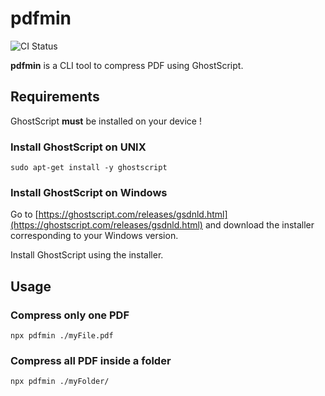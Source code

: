 # pdfmin

![CI Status](https://github.com/Treast/node-pdfmin/actions/workflows/node.yml/badge.svg)

**pdfmin** is a CLI tool to compress PDF using GhostScript.

## Requirements

GhostScript **must** be installed on your device !

### Install GhostScript on UNIX

```shell
sudo apt-get install -y ghostscript
```

### Install GhostScript on Windows

Go to [https://ghostscript.com/releases/gsdnld.html](https://ghostscript.com/releases/gsdnld.html) and download the installer corresponding to your Windows version.

Install GhostScript using the installer.

## Usage

### Compress only one PDF

```shell
npx pdfmin ./myFile.pdf
```

### Compress all PDF inside a folder

```shell
npx pdfmin ./myFolder/
```
